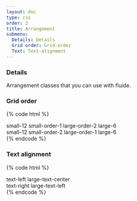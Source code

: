 ```yaml
---
layout: doc
type: css
order: 2
title: Arrangement
submenu:
  Details: Details
  Grid order: Grid-order
  Text: Text-alignment
---
```


### Details
Arrangement classes that you can use with fluide. 

### Grid order
{% code html %}
<div class="row row-margin grid-example">
  <div class="small-12 large-6 small-order-1 large-order-2 cell"><div>small-12 small-order-1 large-order-2 large-6</div></div>
  <div class="small-12 large-6 small-order-2 large-order-1 cell"><div>small-12 small-order-2 large-order-1 large-6</div></div>
</div>
{% endcode %}

### Text alignment
{% code html %}
<div class="row row-margin grid-example">
  <div class="small-12 large-6 text-left large-text-center cell"><div>text-left large-text-center</div></div>
  <div class="small-12 large-6 text-right large-text-left cell"><div>text-right large-text-left</div></div>
</div>
{% endcode %}
